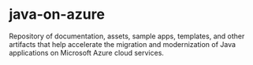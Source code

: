 # java-on-azure
Repository of documentation, assets, sample apps, templates, and other artifacts that help accelerate the migration and modernization of Java applications on Microsoft Azure cloud services.

